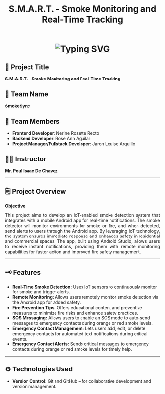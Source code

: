<h1 align="center">S.M.A.R.T. - Smoke Monitoring and Real-Time Tracking<br>
<br>
<p align="center">
  <a href="https://git.io/typing-svg">
    <a href="https://git.io/typing-svg"><img src="https://readme-typing-svg.demolab.com?font=Fira+Code&pause=1000&width=435&lines=Instant+smoke+alerts+to+your+device;Real-time+fire+notifications+instantly" alt="Typing SVG" /></a>
  </a>
</p>  
</h1>

## :rocket: Project Title
**S.M.A.R.T. - Smoke Monitoring and Real-Time Tracking**

## :handshake: Team Name
**SmokeSync**

## :busts_in_silhouette: Team Members
- **Frontend Developer**: Nerine Rosette Recto
- **Backend Developer**: Rose Ann Aguilar
- **Project Manager/Fullstack Developer**: Jaron Louise Arquillo

## :teacher: Instructor
**Mr. Poul Isaac De Chavez**

---

## :spiral_notepad: Project Overview

**Objective**  
<p align="justify">
This project aims to develop an IoT-enabled smoke detection system that integrates with a mobile Android app for real-time notifications. The smoke detector will monitor environments for smoke or fire, and when detected, send alerts to users through the Android app. By leveraging IoT technology, the system ensures immediate response and enhances safety in residential and commercial spaces. The app, built using Android Studio, allows users to receive instant notifications, providing them with remote monitoring capabilities for faster action and improved fire safety management.
<p>
  
---
## :old_key: Features
- **Real-Time Smoke Detection:** Uses IoT sensors to continuously monitor for smoke and trigger alerts.
- **Remote Monitoring:** Allows users remotely monitor smoke detection via the Android app for added safety.
- **Fire Prevention Tips:** Offers educational content and preventive measures to minimize fire risks and enhance safety practices.
- **SOS Messaging:** Allows users to enable an SOS mode to auto-send messages to emergency contacts during orange or red smoke levels.
- **Emergency Contact Management:** Lets users add, edit, or delete emergency contacts for automated text notifications during critical events.
- **Emergency Contact Alerts:** Sends critical messages to emergency contacts during orange or red smoke levels for timely help.

---

## :gear: Technologies Used

- **Version Control**: Git and GitHub – for collaborative development and version management.
